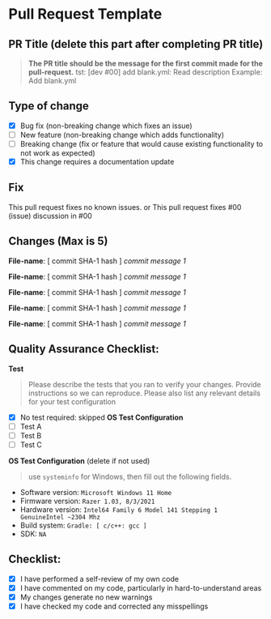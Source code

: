 # Pull Request Template

## PR Title (delete this part after completing PR title)

> **The PR title should be the message for the first commit made for the pull-request.**
> tst: [dev #00] add blank.yml: Read description
> Example: Add blank.yml

## Type of change
- [x] Bug fix (non-breaking change which fixes an issue)
- [ ] New feature (non-breaking change which adds functionality)
- [ ] Breaking change (fix or feature that would cause existing functionality to not work as expected)
- [x] This change requires a documentation update

## Fix
This pull request fixes no known issues.
	or
This pull request fixes #00 (issue) discussion in #00

## Changes (Max is 5)
**File-name**: [ commit SHA-1 hash ] *commit message 1*

**File-name**: [ commit SHA-1 hash ] *commit message 1*

**File-name**: [ commit SHA-1 hash ] *commit message 1*

**File-name**: [ commit SHA-1 hash ] *commit message 1*

**File-name**: [ commit SHA-1 hash ] *commit message 1*

## Quality Assurance Checklist:
**Test**
> Please describe the tests that you ran to verify your changes. Provide instructions so we can reproduce. Please also list any relevant details for your test configuration

- [x] No test required: skipped **OS Test Configuration**
- [ ] Test A
- [ ] Test B
- [ ] Test C

**OS Test Configuration** (delete if not used)
> use `systeminfo` for Windows, then fill out the following fields.

* Software version: `Microsoft Windows 11 Home`
* Firmware version: `Razer 1.03, 8/3/2021`
* Hardware version: `Intel64 Family 6 Model 141 Stepping 1 GenuineIntel ~2304 Mhz`
* Build system: `Gradle: [ c/c++: gcc ]`
* SDK: `NA`

## Checklist:
- [x] I have performed a self-review of my own code
- [x] I have commented on my code, particularly in hard-to-understand areas
- [x] My changes generate no new warnings
- [x] I have checked my code and corrected any misspellings
